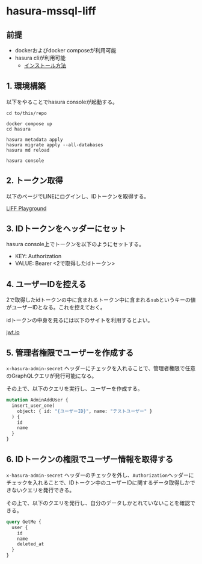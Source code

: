 # hasura-mssql-liff

## 前提

- dockerおよびdocker composeが利用可能
- hasura cliが利用可能
  - [インストール方法](https://hasura.io/docs/latest/hasura-cli/install-hasura-cli/)

## 1. 環境構築

以下をやることでhasura consoleが起動する。

```shell
cd to/this/repo

docker compose up
cd hasura

hasura metadata apply
hasura migrate apply --all-databases
hasura md reload

hasura console
```

## 2. トークン取得

以下のページでLINEにログインし、IDトークンを取得する。

[LIFF Playground](https://liff-playground.netlify.app/>)

## 3. IDトークンをヘッダーにセット

hasura console上でトークンを以下のようにセットする。

- KEY: Authorization
- VALUE: Bearer <2で取得したidトークン>

## 4. ユーザーIDを控える

2で取得したidトークンの中に含まれるトークン中に含まれる`sub`というキーの値がユーザーIDとなる。これを控えておく。

idトークンの中身を見るには以下のサイトを利用するとよい。

[jwt.io](https://jwt.io/)

## 5. 管理者権限でユーザーを作成する

`x-hasura-admin-secret` ヘッダーにチェックを入れることで、管理者権限で任意のGraphQLクエリが発行可能になる。

その上で、以下のクエリを実行し、ユーザーを作成する。

```graphql
mutation AdminAddUser {
  insert_user_one(
    object: { id: "{ユーザーID}", name: "テストユーザー" }
  ) {
    id
    name
  }
}
```

## 6. IDトークンの権限でユーザー情報を取得する

`x-hasura-admin-secret` ヘッダーのチェックを外し、`Authorization`ヘッダーにチェックを入れることで、IDトークン中のユーザーIDに関するデータ取得しかできないクエリを発行できる。

その上で、以下のクエリを発行し、自分のデータしかとれていないことを確認できる。

```graphql
query GetMe {
  user {
    id
    name
    deleted_at
  }
}
```
